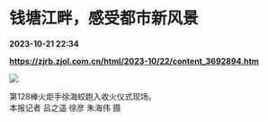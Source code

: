 # 钱塘江畔，感受都市新风景

**2023-10-21 22:34**

**https://zjrb.zjol.com.cn/html/2023-10/22/content_3692894.htm**

![](https://zjrb.zjol.com.cn/images/2023-10/22/zjrb2023102200003v01b003.jpg)

第128棒火炬手徐海蛟跑入收火仪式现场。  
本报记者 吕之遥 徐彦 朱海伟 摄